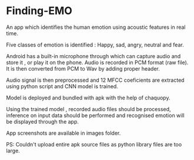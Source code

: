 # Finding-EMO
An app which identifies the human emotion using acoustic features in real time.

Five classes of emotion is identified : Happy, sad, angry, neutral and fear.


Android has a built-in microphone through which  can capture audio and store it , or play it on the phone. Audio is recorded in PCM format (raw file). It is then converted from PCM to Wav by adding proper header.
 
Audio signal is then preprocessed and 12 MFCC coeficients are extracted using python script and CNN model is trained.


Model is deployed and bundled with apk with the help of chaquopy.


Using the trained model , recorded audio files should be  processed, inference on input data should be  performed and recognised emotion will be displayed through the app.


App screenshots are available in images folder.


PS: Couldn't upload entire apk source files as python library files are too large.
